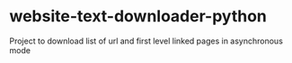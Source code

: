 # website-text-downloader-python
Project to download list of url and first level linked pages in asynchronous mode
